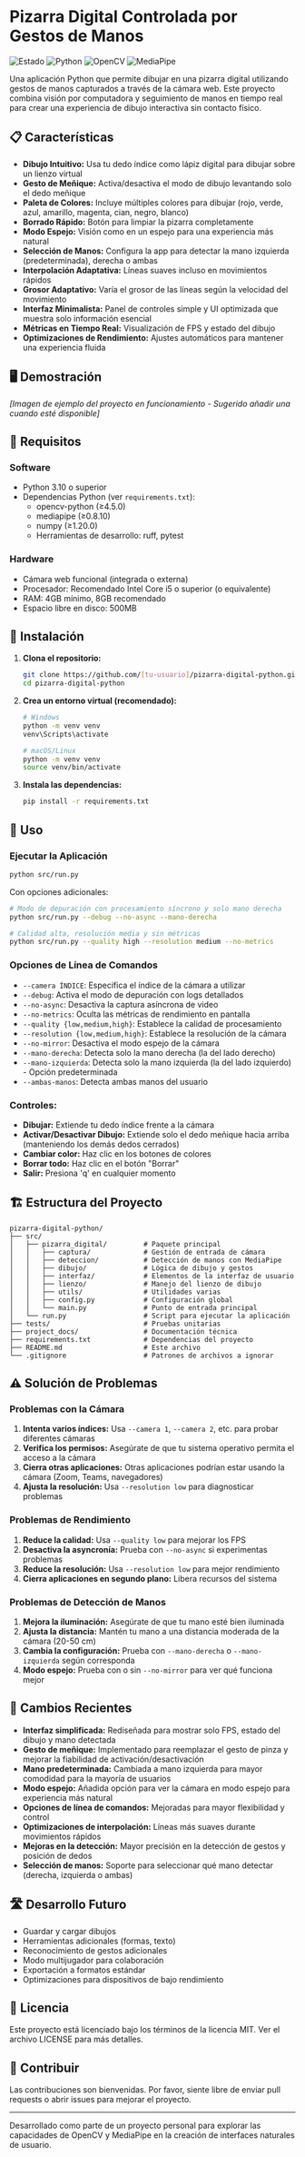 # Pizarra Digital Controlada por Gestos de Manos

![Estado](https://img.shields.io/badge/Estado-En%20Desarrollo-brightgreen)
![Python](https://img.shields.io/badge/Python-3.10%2B-blue)
![OpenCV](https://img.shields.io/badge/OpenCV-4.5.0%2B-green)
![MediaPipe](https://img.shields.io/badge/MediaPipe-0.8.10%2B-orange)

Una aplicación Python que permite dibujar en una pizarra digital utilizando gestos de manos capturados a través de la cámara web. Este proyecto combina visión por computadora y seguimiento de manos en tiempo real para crear una experiencia de dibujo interactiva sin contacto físico.

## 📋 Características

- **Dibujo Intuitivo:** Usa tu dedo índice como lápiz digital para dibujar sobre un lienzo virtual
- **Gesto de Meñique:** Activa/desactiva el modo de dibujo levantando solo el dedo meñique
- **Paleta de Colores:** Incluye múltiples colores para dibujar (rojo, verde, azul, amarillo, magenta, cian, negro, blanco)
- **Borrado Rápido:** Botón para limpiar la pizarra completamente
- **Modo Espejo:** Visión como en un espejo para una experiencia más natural
- **Selección de Manos:** Configura la app para detectar la mano izquierda (predeterminada), derecha o ambas
- **Interpolación Adaptativa:** Líneas suaves incluso en movimientos rápidos
- **Grosor Adaptativo:** Varía el grosor de las líneas según la velocidad del movimiento
- **Interfaz Minimalista:** Panel de controles simple y UI optimizada que muestra solo información esencial
- **Métricas en Tiempo Real:** Visualización de FPS y estado del dibujo
- **Optimizaciones de Rendimiento:** Ajustes automáticos para mantener una experiencia fluida

## 🖥️ Demostración

_[Imagen de ejemplo del proyecto en funcionamiento - Sugerido añadir una cuando esté disponible]_

## 🔧 Requisitos

### Software
- Python 3.10 o superior
- Dependencias Python (ver `requirements.txt`):
  - opencv-python (≥4.5.0)
  - mediapipe (≥0.8.10)
  - numpy (≥1.20.0)
  - Herramientas de desarrollo: ruff, pytest

### Hardware
- Cámara web funcional (integrada o externa)
- Procesador: Recomendado Intel Core i5 o superior (o equivalente)
- RAM: 4GB mínimo, 8GB recomendado
- Espacio libre en disco: 500MB

## 🚀 Instalación

1. **Clona el repositorio:**
   ```bash
   git clone https://github.com/[tu-usuario]/pizarra-digital-python.git
   cd pizarra-digital-python
   ```

2. **Crea un entorno virtual (recomendado):**
   ```bash
   # Windows
   python -m venv venv
   venv\Scripts\activate

   # macOS/Linux
   python -m venv venv
   source venv/bin/activate
   ```

3. **Instala las dependencias:**
   ```bash
   pip install -r requirements.txt
   ```

## 📝 Uso

### Ejecutar la Aplicación

```bash
python src/run.py
```

Con opciones adicionales:
```bash
# Modo de depuración con procesamiento síncrono y solo mano derecha
python src/run.py --debug --no-async --mano-derecha

# Calidad alta, resolución media y sin métricas
python src/run.py --quality high --resolution medium --no-metrics
```

### Opciones de Línea de Comandos

* `--camera ÍNDICE`: Especifica el índice de la cámara a utilizar
* `--debug`: Activa el modo de depuración con logs detallados
* `--no-async`: Desactiva la captura asíncrona de video
* `--no-metrics`: Oculta las métricas de rendimiento en pantalla
* `--quality {low,medium,high}`: Establece la calidad de procesamiento
* `--resolution {low,medium,high}`: Establece la resolución de la cámara
* `--no-mirror`: Desactiva el modo espejo de la cámara
* `--mano-derecha`: Detecta solo la mano derecha (la del lado derecho)
* `--mano-izquierda`: Detecta solo la mano izquierda (la del lado izquierdo) - Opción predeterminada
* `--ambas-manos`: Detecta ambas manos del usuario

### Controles:

- **Dibujar:** Extiende tu dedo índice frente a la cámara
- **Activar/Desactivar Dibujo:** Extiende solo el dedo meñique hacia arriba (manteniendo los demás dedos cerrados)
- **Cambiar color:** Haz clic en los botones de colores
- **Borrar todo:** Haz clic en el botón "Borrar"
- **Salir:** Presiona 'q' en cualquier momento

## 🏗️ Estructura del Proyecto

```
pizarra-digital-python/
├── src/
│   ├── pizarra_digital/         # Paquete principal
│   │   ├── captura/             # Gestión de entrada de cámara
│   │   ├── deteccion/           # Detección de manos con MediaPipe
│   │   ├── dibujo/              # Lógica de dibujo y gestos
│   │   ├── interfaz/            # Elementos de la interfaz de usuario
│   │   ├── lienzo/              # Manejo del lienzo de dibujo
│   │   ├── utils/               # Utilidades varias
│   │   ├── config.py            # Configuración global
│   │   └── main.py              # Punto de entrada principal
│   └── run.py                   # Script para ejecutar la aplicación
├── tests/                       # Pruebas unitarias
├── project_docs/                # Documentación técnica
├── requirements.txt             # Dependencias del proyecto
├── README.md                    # Este archivo
└── .gitignore                   # Patrones de archivos a ignorar
```

## ⚠️ Solución de Problemas

### Problemas con la Cámara

1. **Intenta varios índices:** Usa `--camera 1`, `--camera 2`, etc. para probar diferentes cámaras
2. **Verifica los permisos:** Asegúrate de que tu sistema operativo permita el acceso a la cámara
3. **Cierra otras aplicaciones:** Otras aplicaciones podrían estar usando la cámara (Zoom, Teams, navegadores)
4. **Ajusta la resolución:** Usa `--resolution low` para diagnosticar problemas

### Problemas de Rendimiento

1. **Reduce la calidad:** Usa `--quality low` para mejorar los FPS
2. **Desactiva la asyncronía:** Prueba con `--no-async` si experimentas problemas
3. **Reduce la resolución:** Usa `--resolution low` para mejor rendimiento
4. **Cierra aplicaciones en segundo plano:** Libera recursos del sistema

### Problemas de Detección de Manos

1. **Mejora la iluminación:** Asegúrate de que tu mano esté bien iluminada
2. **Ajusta la distancia:** Mantén tu mano a una distancia moderada de la cámara (20-50 cm)
3. **Cambia la configuración:** Prueba con `--mano-derecha` o `--mano-izquierda` según corresponda
4. **Modo espejo:** Prueba con o sin `--no-mirror` para ver qué funciona mejor

## 🔄 Cambios Recientes

- **Interfaz simplificada:** Rediseñada para mostrar solo FPS, estado del dibujo y mano detectada
- **Gesto de meñique:** Implementado para reemplazar el gesto de pinza y mejorar la fiabilidad de activación/desactivación
- **Mano predeterminada:** Cambiada a mano izquierda para mayor comodidad para la mayoría de usuarios
- **Modo espejo:** Añadida opción para ver la cámara en modo espejo para experiencia más natural
- **Opciones de línea de comandos:** Mejoradas para mayor flexibilidad y control
- **Optimizaciones de interpolación:** Líneas más suaves durante movimientos rápidos
- **Mejoras en la detección:** Mayor precisión en la detección de gestos y posición de dedos
- **Selección de manos:** Soporte para seleccionar qué mano detectar (derecha, izquierda o ambas)

## 🛣️ Desarrollo Futuro

- Guardar y cargar dibujos
- Herramientas adicionales (formas, texto)
- Reconocimiento de gestos adicionales
- Modo multijugador para colaboración
- Exportación a formatos estándar
- Optimizaciones para dispositivos de bajo rendimiento

## 📄 Licencia

Este proyecto está licenciado bajo los términos de la licencia MIT. Ver el archivo LICENSE para más detalles.

## 👥 Contribuir

Las contribuciones son bienvenidas. Por favor, siente libre de enviar pull requests o abrir issues para mejorar el proyecto.

---

Desarrollado como parte de un proyecto personal para explorar las capacidades de OpenCV y MediaPipe en la creación de interfaces naturales de usuario.
